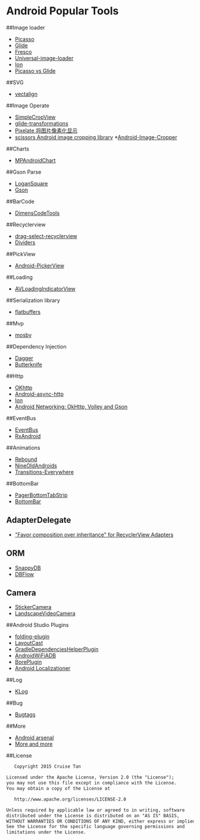 Android Popular Tools
========================

##Image loader

* [Picasso](https://github.com/square/picasso)
* [Glide](https://github.com/bumptech/glide)
* [Fresco](https://github.com/facebook/fresco)
* [Universal-image-loader](https://github.com/search?utf8=%E2%9C%93&q=universal-image-loader)
* [Ion](https://github.com/koush/ion)
* [Picasso vs Glide](http://inthecheesefactory.com/blog/get-to-know-glide-recommended-by-google/en)

##SVG
* [vectalign](https://github.com/bonnyfone/vectalign)

##Image Operate
* [SimpleCropView](https://github.com/IsseiAoki/SimpleCropView)
* [glide-transformations](https://github.com/wasabeef/glide-transformations)
* [Pixelate 将图片像素化显示](https://github.com/DanielMartinus/Pixelate)
* [scissors Android image cropping library](https://github.com/lyft/scissors)
 *[Android-Image-Cropper](https://github.com/ArthurHub/Android-Image-Cropper)

##Charts

* [MPAndroidChart](https://github.com/PhilJay/MPAndroidChart)

##Gson Parse

* [LoganSquare](https://github.com/bluelinelabs/LoganSquare)
* [Gson](https://github.com/google/gson)

##BarCode

* [DimensCodeTools](https://github.com/ng2Kaming/DimensCodeTools)

##Recyclerview

* [drag-select-recyclerview](https://github.com/afollestad/drag-select-recyclerview)
* [Dividers](https://github.com/Karumi/Dividers)

##PickView
* [Android-PickerView](https://github.com/saiwu-bigkoo/Android-PickerView)

##Loading

* [AVLoadingIndicatorView](https://github.com/81813780/AVLoadingIndicatorView)

##Serialization library 

* [flatbuffers](https://github.com/google/flatbuffers)
 
##Mvp

* [mosby](https://github.com/sockeqwe/mosby)

##Dependency Injection

* [Dagger](https://github.com/square/Dagger)
* [Butterknife](https://github.com/JakeWharton/butterknife)
 
##Http

* [OKhttp](https://github.com/square/okhttp)
* [Android-async-http](https://github.com/loopj/android-async-http)
* [Ion](https://github.com/koush/ion)
* [Android Networking: OkHttp, Volley and Gson](https://medium.com/@sotti/android-networking-i-okhttp-volley-and-gson-72004efff196)
 
##EventBus

* [EventBus](https://github.com/greenrobot/EventBus)
* [RxAndroid](https://github.com/ReactiveX/RxAndroid)
 
##Animations
 
* [Rebound](https://github.com/facebook/rebound)
* [NineOldAndroids](https://github.com/JakeWharton/NineOldAndroids)
* [Transitions-Everywhere](https://github.com/andkulikov/Transitions-Everywhere)

##BottomBar
* [PagerBottomTabStrip](https://github.com/tyzlmjj/PagerBottomTabStrip)
* [BottomBar](https://github.com/roughike/BottomBar)

## AdapterDelegate

* ["Favor composition over inheritance" for RecyclerView Adapters](https://github.com/sockeqwe/AdapterDelegates)

## ORM

* [SnappyDB](https://github.com/nhachicha/SnappyDB)
* [DBFlow](https://github.com/Raizlabs/DBFlow)

## Camera

* [StickerCamera](https://github.com/Skykai521/StickerCamera)
* [LandscapeVideoCamera](https://github.com/JeroenMols/LandscapeVideoCamera)

##Android Studio Plugins

* [folding-plugin](https://github.com/dmytrodanylyk/folding-plugin)
* [LayoutCast](https://github.com/mmin18/LayoutCast)
* [GradleDependenciesHelperPlugin](https://github.com/ligi/GradleDependenciesHelperPlugin)
* [AndroidWiFiADB](https://github.com/pedrovgs/AndroidWiFiADB)
* [BorePlugin](https://github.com/boredream/BorePlugin)
* [Android Localizationer](http://blog.csdn.net/u013278099/article/details/49865177)
 
##Log

* [KLog](https://github.com/ZhaoKaiQiang/KLog)

##Bug

* [Bugtags](https://github.com/bugtags/Bugtags-Android)

##More

* [Android arsenal](https://android-arsenal.com/)
* [More and more](http://blog.csdn.net/forlong401/article/details/26848951)


##License
```xml
   Copyright 2015 Cruise Tan

Licensed under the Apache License, Version 2.0 (the "License");
you may not use this file except in compliance with the License.
You may obtain a copy of the License at

   http://www.apache.org/licenses/LICENSE-2.0

Unless required by applicable law or agreed to in writing, software
distributed under the License is distributed on an "AS IS" BASIS,
WITHOUT WARRANTIES OR CONDITIONS OF ANY KIND, either express or implied.
See the License for the specific language governing permissions and
limitations under the License.
```
